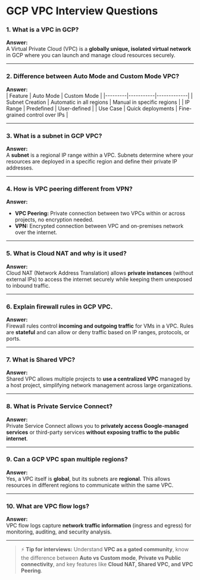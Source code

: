 # GCP VPC Interview Questions

### 1. What is a VPC in GCP?
**Answer:**  
A Virtual Private Cloud (VPC) is a **globally unique, isolated virtual network** in GCP where you can launch and manage cloud resources securely.

---

### 2. Difference between Auto Mode and Custom Mode VPC?
**Answer:**  
| Feature | Auto Mode | Custom Mode |
|---------|-----------|-------------|
| Subnet Creation | Automatic in all regions | Manual in specific regions |
| IP Range | Predefined | User-defined |
| Use Case | Quick deployments | Fine-grained control over IPs |

---

### 3. What is a subnet in GCP VPC?
**Answer:**  
A **subnet** is a regional IP range within a VPC. Subnets determine where your resources are deployed in a specific region and define their private IP addresses.

---

### 4. How is VPC peering different from VPN?
**Answer:**  
- **VPC Peering:** Private connection between two VPCs within or across projects, no encryption needed.  
- **VPN:** Encrypted connection between VPC and on-premises network over the internet.

---

### 5. What is Cloud NAT and why is it used?
**Answer:**  
Cloud NAT (Network Address Translation) allows **private instances** (without external IPs) to access the internet securely while keeping them unexposed to inbound traffic.

---

### 6. Explain firewall rules in GCP VPC.
**Answer:**  
Firewall rules control **incoming and outgoing traffic** for VMs in a VPC. Rules are **stateful** and can allow or deny traffic based on IP ranges, protocols, or ports.

---

### 7. What is Shared VPC?
**Answer:**  
Shared VPC allows multiple projects to **use a centralized VPC** managed by a host project, simplifying network management across large organizations.

---

### 8. What is Private Service Connect?
**Answer:**  
Private Service Connect allows you to **privately access Google-managed services** or third-party services **without exposing traffic to the public internet**.

---

### 9. Can a GCP VPC span multiple regions?
**Answer:**  
Yes, a VPC itself is **global**, but its subnets are **regional**. This allows resources in different regions to communicate within the same VPC.

---

### 10. What are VPC flow logs?
**Answer:**  
VPC flow logs capture **network traffic information** (ingress and egress) for monitoring, auditing, and security analysis.

---
> ⚡ **Tip for interviews:** Understand **VPC as a gated community**, know the difference between **Auto vs Custom mode**, **Private vs Public connectivity**, and key features like **Cloud NAT, Shared VPC, and VPC Peering**.

